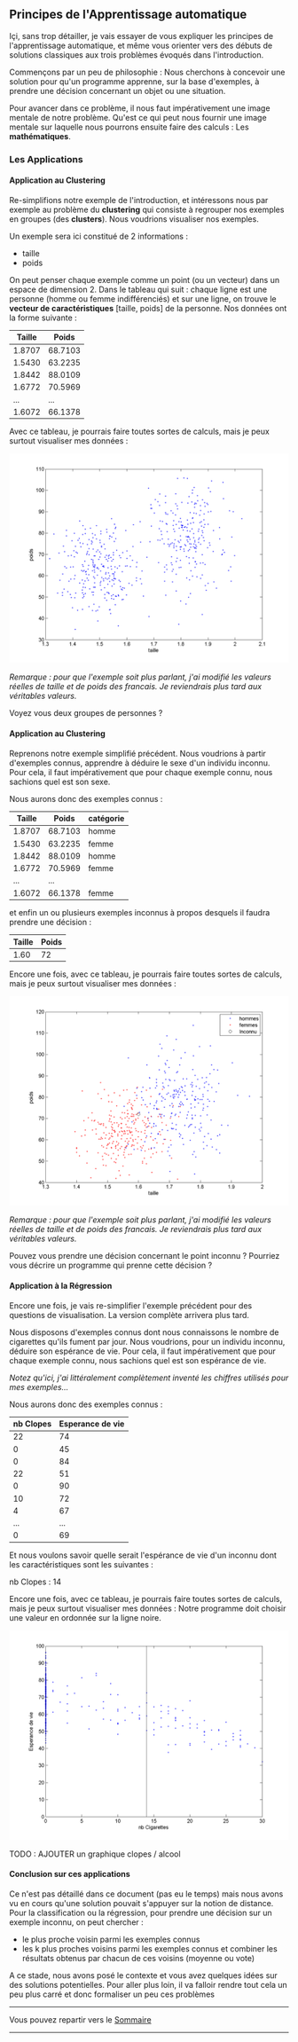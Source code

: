 ## Principes de l'Apprentissage automatique

Içi, sans trop détailler, je vais essayer de vous expliquer les principes de
l'apprentissage automatique, et même vous orienter vers des débuts de solutions
classiques aux trois problèmes évoqués dans l'introduction.

Commençons par un peu de philosophie : Nous cherchons  à concevoir une solution
pour qu'un programme apprenne, sur la base d'exemples, à prendre une décision
concernant un objet ou une situation.

Pour avancer dans ce problème, il nous faut impérativement une image mentale
de notre problème. Qu'est ce qui peut nous fournir une image mentale sur laquelle
nous pourrons ensuite faire des calculs : Les **mathématiques**.

### Les Applications

#### Application au Clustering

Re-simplifions notre exemple de l'introduction, et intéressons nous par exemple
au problème du **clustering** qui consiste à regrouper nos exemples en
groupes (des **clusters**). Nous voudrions visualiser nos exemples.

Un exemple sera ici constitué de 2 informations :
- taille
- poids

On peut penser chaque exemple comme un point (ou un vecteur) dans un espace de
dimension 2.
Dans le tableau qui suit : chaque ligne est une personne (homme ou femme indifférenciés) et sur une ligne, on trouve le **vecteur de caractéristiques**
[taille, poids] de la personne. Nos données ont la forme suivante :


Taille | Poids
------ | -----
1.8707 |  68.7103
1.5430 |  63.2235
1.8442 |  88.0109
1.6772 |  70.5969
...    |  ...
1.6072 |  66.1378

Avec ce tableau, je pourrais faire toutes sortes de calculs, mais je peux surtout
visualiser mes données :

![Repartition des poids et des tailles (modifiée) en france](../Sources/taillePoidsCluster.png)

*Remarque : pour que l'exemple soit plus parlant, j'ai modifié les valeurs réelles
de taille et de poids des francais. Je reviendrais plus tard aux véritables
valeurs.*

Voyez vous deux groupes de personnes ?

#### Application au Clustering

Reprenons notre exemple simplifié précédent. Nous voudrions à partir d'exemples
connus, apprendre à déduire le sexe d'un individu inconnu. Pour cela, il faut impérativement que pour chaque exemple connu, nous sachions quel est son sexe.

Nous aurons donc des exemples connus :

Taille | Poids    | catégorie
------ | -----    | ---------
1.8707 |  68.7103 | homme
1.5430 |  63.2235 | femme
1.8442 |  88.0109 | homme
1.6772 |  70.5969 | femme
...    |  ...
1.6072 |  66.1378 | femme

et enfin un ou plusieurs exemples inconnus à propos desquels il faudra prendre
une décision :

Taille | Poids
------ | -----
1.60 |  72

Encore une fois, avec ce tableau, je pourrais faire toutes sortes de calculs, mais je peux surtout visualiser mes données :

![Repartition des poids et des tailles (modifiée) par sexe en france](../Sources/taillePoidsClassif.png)

*Remarque : pour que l'exemple soit plus parlant, j'ai modifié les valeurs réelles
de taille et de poids des francais. Je reviendrais plus tard aux véritables
valeurs.*

Pouvez vous prendre une décision concernant le point inconnu ?
Pourriez vous décrire un programme qui prenne cette décision ?

#### Application à la Régression

Encore une fois, je vais re-simplifier l'exemple précédent pour des questions
de visualisation. La version complète arrivera plus tard.

Nous disposons d'exemples connus dont nous connaissons le nombre de cigarettes
qu'ils fument par jour. Nous voudrions, pour un individu inconnu, déduire son espérance de vie. Pour cela, il faut impérativement que pour chaque exemple connu, nous sachions quel est son espérance de vie.

*Notez qu'ici, j'ai littéralement complètement inventé les chiffres utilisés
pour mes exemples...*

Nous aurons donc des exemples connus :

nb Clopes | Esperance de vie
------ | -----
22  |   74
0   | 45
0   | 84
22  | 51
0   | 90
10  | 72
4   | 67
... | ...
0   | 69

Et nous voulons savoir quelle serait l'espérance de vie d'un inconnu dont les caractéristiques sont les suivantes :

nb Clopes : 14

Encore une fois, avec ce tableau, je pourrais faire toutes sortes de calculs, mais je peux surtout visualiser mes données : Notre programme doit choisir une valeur en ordonnée sur la ligne noire.

![Esperance de vie en fonction du nombre de cigarettes (modifiée)](../Sources/clopesRegression.png)


TODO : AJOUTER un graphique clopes / alcool

#### Conclusion sur ces applications

Ce n'est pas détaillé dans ce document (pas eu le temps) mais nous avons vu
en cours qu'une solution pouvait s'appuyer sur la notion de distance.
Pour la classification ou la régression, pour prendre une décision
sur un exemple inconnu, on peut chercher :

- le plus proche voisin parmi les exemples connus
- les k plus proches voisins parmi les exemples connus et combiner les résultats obtenus par chacun de ces voisins (moyenne ou vote)

A ce stade, nous avons posé le contexte et vous avez quelques idées sur des solutions potentielles. Pour aller plus loin, il va falloir rendre tout cela un peu plus carré et donc formaliser un peu ces problèmes


___

Vous pouvez repartir vers le [Sommaire](99_sommaire.md)
___
